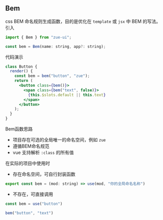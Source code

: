 ## Bem
css BEM 命名规则生成函数，目的是优化在 `template` 或 `jsx` 中 BEM 的写法。
引入
```js
import { Bem } from "zue-ui";

const bem = Bem(name: string, app?: string);
```

代码演示

```jsx
class Button {
  render() {
    const bem = bem("button", "zue");
    return (
      <button class={bem()}>
        <span class={bem("text", false)}>
          {this.$slots.default || this.text}
        </span>
      </button>
    );
  }
}
```

Bem函数思路
- 项目存在可选的全局唯一的命名空间，例如 `zue`
- 遵循BEM命名规范
- vue 支持解析 `:class` 的所有值

在实际的项目中使用时
- 存在命名空间，可自行封装函数
```js
export const bem = (mod: string) => use(mod, "你的全局命名名称")
```

- 不存在，可直接调用
```js
const bem = use("button")

bem("button", "text")
```

